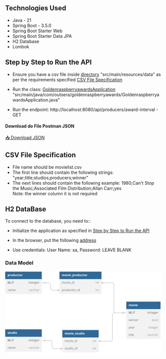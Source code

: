 ## Technologies Used

<ul>
  <li>Java - 21</li>
  <li>Spring Boot - 3.5.0</li>
  <li>Spring Boot Starter Web</li>
  <li>Spring Boot Starter Data JPA</li>
  <li>H2 Database</li>
  <li>Lombok</li>
</ul>

## Step by Step to Run the API

<ul>
<li>  

Ensure you have a csv file inside [directory](src/main/resources/data) "src/main/resources/data" as per the requirements specified [CSV File Specification](#CSV-File-Specification)
</li>
<li> 
      
 Run the class: [GoldenraspberryawardsApplication](src/main/java/com/outsera/goldenraspberryawards/GoldenraspberryawardsApplication.java) "src/main/java/com/outsera/goldenraspberryawards/GoldenraspberryawardsApplication.java"
</li>
<li> 

Run the endpoint: http://localhost:8080/api/producers/award-interval -  GET
</li>
</ul>

#### Download do File Postman JSON
[📥 Download JSON](src/main/resources/postman/golden-raspberry-awards.postman_collection.json)

## CSV File Specification

<ul>
    <li>File name should be movielist.csv</li>
    <li>The first line should contain the following strings: "year;title;studios;producers;winner" </li>
    <li>The next lines should contain the following example: 1980;Can't Stop the Music;Associated Film Distribution;Allan Carr;yes</li>
    Note: the winner column it is not required
</ul>

## H2 DataBase

To connect to the database, you need to::

<ul>
<li>

Initialize the application as specified in [Step by Step to Run the API](#step-by-step-to-run-the-api)
</li>

<li>

In the browser, put the following [address](http://localhost:8080/h2-console/)
</li>
<li>
Use credentials: User Name: sa, Password: LEAVE BLANK
</li>    
</ul>

### Data Model

![DataBase.svg](dataBase.svg)